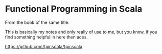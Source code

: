 # Functional Programming in Scala

From the book of the same title.

This is basically my notes and only really of use to me, but you know, if you find something helpful in here then aces.

https://github.com/fpinscala/fpinscala
